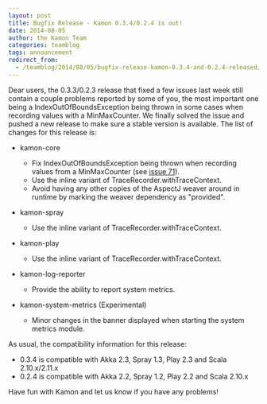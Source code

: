 ```yaml
---
layout: post
title: Bugfix Release - Kamon 0.3.4/0.2.4 is out!
date: 2014-08-05
author: the Kamon Team
categories: teamblog
tags: announcement
redirect_from:
  - /teamblog/2014/08/05/bugfix-release-kamon-0.3.4-and-0.2.4-released/
---
```


Dear users, the 0.3.3/0.2.3 release that fixed a few issues last week still contain a couple problems reported by some
of you, the most important one being a IndexOutOfBoundsException being thrown in some cases when recording values with a
MinMaxCounter. We finally solved the issue and pushed a new release to make sure a stable version is available. The list
of changes for this release is:



* kamon-core
   * Fix IndexOutOfBoundsException being thrown when recording values from a MinMaxCounter (see [issue 71]).
   * Use the inline variant of TraceRecorder.withTraceContext.
   * Avoid having any other copies of the AspectJ weaver around in runtime by marking the weaver dependency as "provided".

* kamon-spray
   * Use the inline variant of TraceRecorder.withTraceContext.

* kamon-play
   * Use the inline variant of TraceRecorder.withTraceContext.

* kamon-log-reporter
   * Provide the ability to report system metrics.

* kamon-system-metrics (Experimental)
   * Minor changes in the banner displayed when starting the system metrics module.

As usual, the compatibility information for this release:

   * 0.3.4 is compatible with Akka 2.3, Spray 1.3, Play 2.3 and Scala 2.10.x/2.11.x
   * 0.2.4 is compatible with Akka 2.2, Spray 1.2, Play 2.2 and Scala 2.10.x

Have fun with Kamon and let us know if you have any problems!

[issue 71]: https://github.com/kamon-io/Kamon/issues/69
